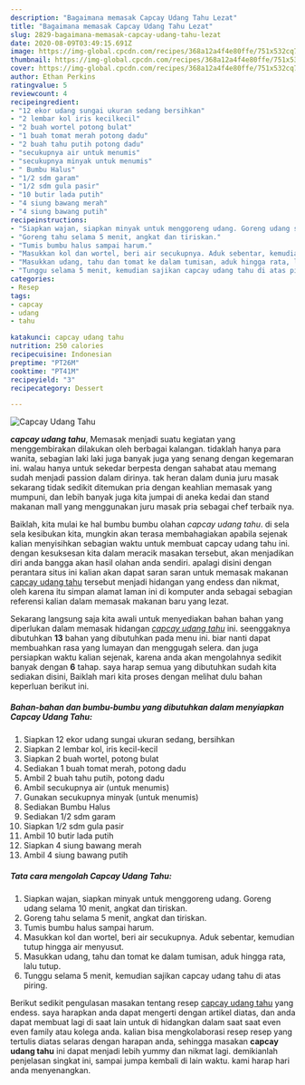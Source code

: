```yaml
---
description: "Bagaimana memasak Capcay Udang Tahu Lezat"
title: "Bagaimana memasak Capcay Udang Tahu Lezat"
slug: 2829-bagaimana-memasak-capcay-udang-tahu-lezat
date: 2020-08-09T03:49:15.691Z
image: https://img-global.cpcdn.com/recipes/368a12a4f4e80ffe/751x532cq70/capcay-udang-tahu-foto-resep-utama.jpg
thumbnail: https://img-global.cpcdn.com/recipes/368a12a4f4e80ffe/751x532cq70/capcay-udang-tahu-foto-resep-utama.jpg
cover: https://img-global.cpcdn.com/recipes/368a12a4f4e80ffe/751x532cq70/capcay-udang-tahu-foto-resep-utama.jpg
author: Ethan Perkins
ratingvalue: 5
reviewcount: 4
recipeingredient:
- "12 ekor udang sungai ukuran sedang bersihkan"
- "2 lembar kol iris kecilkecil"
- "2 buah wortel potong bulat"
- "1 buah tomat merah potong dadu"
- "2 buah tahu putih potong dadu"
- "secukupnya air untuk menumis"
- "secukupnya minyak untuk menumis"
- " Bumbu Halus"
- "1/2 sdm garam"
- "1/2 sdm gula pasir"
- "10 butir lada putih"
- "4 siung bawang merah"
- "4 siung bawang putih"
recipeinstructions:
- "Siapkan wajan, siapkan minyak untuk menggoreng udang. Goreng udang selama 10 menit, angkat dan tiriskan."
- "Goreng tahu selama 5 menit, angkat dan tiriskan."
- "Tumis bumbu halus sampai harum."
- "Masukkan kol dan wortel, beri air secukupnya. Aduk sebentar, kemudian tutup hingga air menyusut."
- "Masukkan udang, tahu dan tomat ke dalam tumisan, aduk hingga rata, lalu tutup."
- "Tunggu selama 5 menit, kemudian sajikan capcay udang tahu di atas piring."
categories:
- Resep
tags:
- capcay
- udang
- tahu

katakunci: capcay udang tahu 
nutrition: 250 calories
recipecuisine: Indonesian
preptime: "PT26M"
cooktime: "PT41M"
recipeyield: "3"
recipecategory: Dessert

---
```



![Capcay Udang Tahu](https://img-global.cpcdn.com/recipes/368a12a4f4e80ffe/751x532cq70/capcay-udang-tahu-foto-resep-utama.jpg)

<b><i>capcay udang tahu</i></b>, Memasak menjadi suatu kegiatan yang menggembirakan dilakukan oleh berbagai kalangan. tidaklah hanya para wanita, sebagian laki laki juga banyak juga yang senang dengan kegemaran ini. walau hanya untuk sekedar berpesta dengan sahabat atau memang sudah menjadi passion dalam dirinya. tak heran dalam dunia juru masak sekarang tidak sedikit ditemukan pria dengan keahlian memasak yang mumpuni, dan lebih banyak juga kita jumpai di aneka kedai dan stand makanan mall yang menggunakan juru masak pria sebagai chef terbaik nya.



Baiklah, kita mulai ke hal bumbu bumbu olahan <i>capcay udang tahu</i>. di sela sela kesibukan kita, mungkin akan terasa membahagiakan apabila sejenak kalian menyisihkan sebagian waktu untuk membuat capcay udang tahu ini. dengan kesuksesan kita dalam meracik masakan tersebut, akan menjadikan diri anda bangga akan hasil olahan anda sendiri. apalagi disini dengan perantara situs ini kalian akan dapat saran saran untuk memasak makanan <u>capcay udang tahu</u> tersebut menjadi hidangan yang endess dan nikmat, oleh karena itu simpan alamat laman ini di komputer anda sebagai sebagian referensi kalian dalam memasak makanan baru yang lezat.


Sekarang langsung saja kita awali untuk menyediakan bahan bahan yang diperlukan dalam memasak hidangan <u><i>capcay udang tahu</i></u> ini. seenggaknya dibutuhkan <b>13</b> bahan yang dibutuhkan pada menu ini. biar nanti dapat membuahkan rasa yang lumayan dan menggugah selera. dan juga persiapkan waktu kalian sejenak, karena anda akan mengolahnya sedikit banyak dengan <b>6</b> tahap. saya harap semua yang dibutuhkan sudah kita sediakan disini, Baiklah mari kita proses dengan melihat dulu bahan keperluan berikut ini.

<!--inarticleads1-->

##### Bahan-bahan dan bumbu-bumbu yang dibutuhkan dalam menyiapkan Capcay Udang Tahu:

1. Siapkan 12 ekor udang sungai ukuran sedang, bersihkan
1. Siapkan 2 lembar kol, iris kecil-kecil
1. Siapkan 2 buah wortel, potong bulat
1. Sediakan 1 buah tomat merah, potong dadu
1. Ambil 2 buah tahu putih, potong dadu
1. Ambil secukupnya air (untuk menumis)
1. Gunakan secukupnya minyak (untuk menumis)
1. Sediakan  Bumbu Halus
1. Sediakan 1/2 sdm garam
1. Siapkan 1/2 sdm gula pasir
1. Ambil 10 butir lada putih
1. Siapkan 4 siung bawang merah
1. Ambil 4 siung bawang putih




<!--inarticleads2-->

##### Tata cara mengolah Capcay Udang Tahu:

1. Siapkan wajan, siapkan minyak untuk menggoreng udang. Goreng udang selama 10 menit, angkat dan tiriskan.
1. Goreng tahu selama 5 menit, angkat dan tiriskan.
1. Tumis bumbu halus sampai harum.
1. Masukkan kol dan wortel, beri air secukupnya. Aduk sebentar, kemudian tutup hingga air menyusut.
1. Masukkan udang, tahu dan tomat ke dalam tumisan, aduk hingga rata, lalu tutup.
1. Tunggu selama 5 menit, kemudian sajikan capcay udang tahu di atas piring.




Berikut sedikit pengulasan masakan tentang resep <u>capcay udang tahu</u> yang endess. saya harapkan anda dapat mengerti dengan artikel diatas, dan anda dapat membuat lagi di saat lain untuk di hidangkan dalam saat saat even even family atau kolega anda. kalian bisa mengkolaborasi resep resep yang tertulis diatas selaras dengan harapan anda, sehingga masakan <b>capcay udang tahu</b> ini dapat menjadi lebih yummy dan nikmat lagi. demikianlah penjelasan singkat ini, sampai jumpa kembali di lain waktu. kami harap hari anda menyenangkan.
